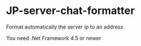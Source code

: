 # JP-server-chat-formatter
Format automatically the server ip to an address

You need .Net Framework 4.5 or newer
